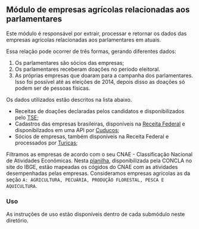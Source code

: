 ## Módulo de empresas agrícolas relacionadas aos parlamentares

Este módulo é responsável por extrair, processar e retornar os dados das empresas agrícolas relacionadas aos parlamentares em atuais.

Essa relação pode ocorrer de três formas, gerando diferentes dados:
 1. Os parlamentares são sócios das empresas;
 2. Os parlamentares receberam doações no período eleitoral. 
 3. As próprias empresas que doaram para a campanha dos parlamentares. Isso foi possível até as eleições de 2014, depois disso as doações só podem ser de pessoas físicas.

Os dados utilizados estão descritos na lista abaixo.
- Receitas de doações declaradas pelos candidatos e disponibilizados pelo [TSE](http://www.tse.jus.br/eleicoes/estatisticas/repositorio-de-dados-eleitorais-1/repositorio-de-dados-eleitorais);
- Cadastros das empresas brasileiras, disponíveis na [Receita Federal](http://receita.economia.gov.br/orientacao/tributaria/cadastros/cadastro-nacional-de-pessoas-juridicas-cnpj/dados-publicos-cnpj) e disponibilzados em uma API por [Cuducos](https://github.com/cuducos/minha-receita);
- Sócios de empresas, também disponíveis na Receita Federal e processados por [Turicas](https://github.com/turicas/socios-brasil);

Filtramos as empresas de acordo com o seu CNAE - Classificação Nacional de Atividades Econômicas. 
Nesta [planilha](https://cnae.ibge.gov.br/images/concla/documentacao/CNAE_Subclasses_2_3_Estrutura_Detalhada.xlsx), disponibilizada pela CONCLA no site do IBGE, estão mapeadas os cógidos do CNAE com as atividades desempenhadas pelas empresas. Consideramos empresas agrícolas as da seção `A: AGRICULTURA, PECUÁRIA, PRODUÇÃO FLORESTAL, PESCA E AQUICULTURA`.

### Uso 

As instruções de uso estão disponíveis dentro de cada submódulo neste diretório.